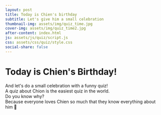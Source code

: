 ```yaml
---
layout: post
title: Today is Chien's birthday 
subtitle: Let's give him a small celebration
thumbnail-img: assets/img/quiz_time.jpg
cover-img: assets/img/quiz_time2.jpg
after-content: index.html
js: assets/js/quiz/script.js
css: assets/css/quiz/style.css
social-share: false
---
```

# Today is Chien's Birthday!

And let's do a small celebration with a funny quiz!  
A quiz about Chion is the easiest quiz in the world.  
Do you know why?  
Because everyone loves Chien so much that they know everything about him 🥰
